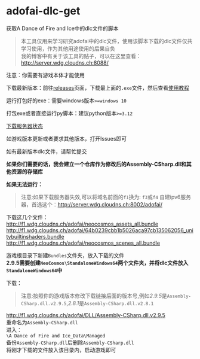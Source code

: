 # adofai-dlc-get
获取A Dance of Fire and Ice中的dlc文件的脚本  

> 本工具仅用来学习研究adofai中的dlc文件，使用该脚本下载的dlc文件仅共学习使用，作为其他用途使用的后果自负  
> 我的博客中有关于该工具的贴子，可以在这里查看：http://server.wdg.cloudns.ch:8088/  

注意：你需要有游戏本体才能使用

下载最新版本：前往[releases](https://github.com/wangdage12/adofai-dlc-get/releases)页面，下载最上面的`.exe`文件，然后查看[使用教程](https://www.bilibili.com/opus/1057497643524030472)

运行打包好的exe：需要windows版本`>=windows 10`

打包exe或者直接运行py脚本：建议python版本`>=3.12`

[下载服务器状态](https://stats.uptimerobot.com/iK8au9ecDP)

如游戏版本更新或者要求其他版本，打开Issues即可

如有最新版本dlc文件，请帮忙提交

**如果你们需要的话，我会建立一个仓库作为修改后的Assembly-CSharp.dll和其他资源的存储库**

**如果无法运行：**  

> 注意:如果下载服务器失效,可以将域名前面的`f1`换为: `f3`或`f4`
> 自建ipv6服务器，首选这个：http://server.wdg.cloudns.ch:8002/adofai/

下载这几个文件：  
http://f1.wdg.cloudns.ch/adofai/neocosmos_assets_all.bundle  
http://f1.wdg.cloudns.ch/adofai/64b0239cbb1b5026aca97cb135062056_unitybuiltinshaders.bundle  
http://f1.wdg.cloudns.ch/adofai/neocosmos_scenes_all.bundle  

游戏根目录下新建`Bundles`文件夹，放入下载的文件  
**2.9.5需要创建`NeoCosmos\StandaloneWindows64`两个文件夹，并将dlc文件放入`StandaloneWindows64`中**  

下载：  

> 注意:按照你的游戏版本修改下载链接后面的版本号,例如*2.9.5*是`Assembly-CSharp.dll.v2.9.5`,*2.8.1*是`Assembly-CSharp.dll.v2.8.1`

http://f1.wdg.cloudns.ch/adofai/DLL/Assembly-CSharp.dll.v2.9.5  
重命名为`Assembly-CSharp.dll`  
进入：  
`\A Dance of Fire and Ice_Data\Managed`  
备份`Assembly-CSharp.dll`后删除`Assembly-CSharp.dll`  
将刚才下载的文件放入该目录内，启动游戏即可  

